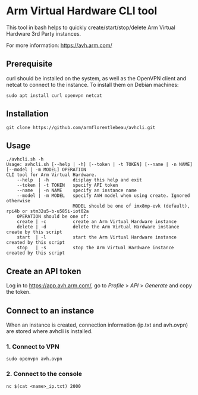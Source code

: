 # Arm Virtual Hardware CLI tool

This tool in bash helps to quickly create/start/stop/delete Arm Virtual Hardware 3rd Party instances.

For more information: https://avh.arm.com/

## Prerequisite

curl should be installed on the system, as well as the OpenVPN client and netcat to connect to the instance. To install them on Debian machines:

```
sudo apt install curl openvpn netcat
```

## Installation

```
git clone https://github.com/armflorentlebeau/avhcli.git
```

## Usage

```
./avhcli.sh -h
Usage: avhcli.sh [--help | -h] [--token | -t TOKEN] [--name | -n NAME] [--model | -m MODEL] OPERATION
CLI tool for Arm Virtual Hardware.
    --help  | -h         display this help and exit
    --token | -t TOKEN   specify API token
    --name  | -n NAME    specify an instance name
    --model | -m MODEL   specify AVH model when using create. Ignored otherwise
                         MODEL should be one of imx8mp-evk (default), rpi4b or stm32u5-b-u585i-iot02a
    OPERATION should be one of:
    create | -c          create an Arm Virtual Hardware instance
    delete | -d          delete the Arm Virtual Hardware instance create by this script
    start  | -l          start the Arm Virtual Hardware instance created by this script
    stop   | -s          stop the Arm Virtual Hardware instance created by this script
```

## Create an API token

Log in to https://app.avh.arm.com/, go to _Profile_ > _API_ > _Generate_ and copy the token.

## Connect to an instance

When an instance is created, connection information (ip.txt and avh.ovpn) are stored where avhcli is installed.

### 1. Connect to VPN

```
sudo openvpn avh.ovpn
```

### 2. Connect to the console

```
nc $(cat <name>_ip.txt) 2000
```

